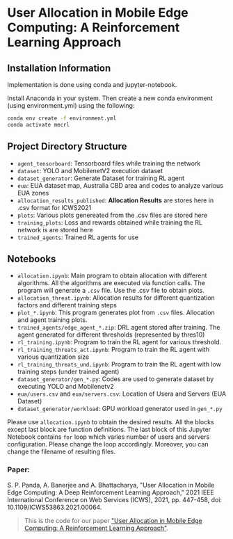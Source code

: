 # User Allocation in Mobile Edge Computing: A Reinforcement Learning Approach

## Installation Information

Implementation is done using conda and jupyter-notebook. 

Install Anaconda in your system. Then create a new conda environment (using environment.yml) using the following:

```bash
conda env create -f environment.yml
conda activate mecrl
```

## Project Directory Structure

- `agent_tensorboard`: Tensorboard files while training the network
- `dataset`: YOLO and MobilenetV2 execution dataset
- `dataset_generator`: Generate Dataset for training RL agent
- `eua`: EUA dataset map, Australia CBD area and codes to analyze various EUA zones
- `allocation_results_published`: **Allocation Results** are stores here in .csv format for ICWS2021
- `plots`: Various plots genereated from the .csv files are stored here
- `training_plots`: Loss and rewards obtained while training the RL network is are stored here
- `trained_agents`: Trained RL agents for use

## Notebooks

- `allocation.ipynb`: Main program to obtain allocation with different algorithms. All the algorithms are executed via function calls. The program will generate a `.csv` file. Use the .csv file to obtain plots.
- `allocation_threat.ipynb`: Allocation results for different quantization factors and different training steps
- `plot_*.ipynb`: This program generates plot from `.csv` files. Allocation and agent training plots.
- `trained_agents/edge_agent_*.zip`: DRL agent stored after training. The agent generated for different thresholds (represented by thres10)
- `rl_training.ipynb`: Program to train the RL agent for various threshold.
- `rl_training_threats_act.ipynb`: Program to train the RL agent with various quantization size
- `rl_training_threats_und.ipynb`: Program to train the RL agent with low training steps (under trained agent)
- `dataset_generator/gen_*.py`: Codes are used to generate dataset by executing YOLO and Mobilenetv2
- `eua/users.csv` and `eua/servers.csv`: Location of Usera and Servers (EUA Dataset)
- `dataset_generator/workload`: GPU workload generator used in `gen_*.py`


Please use `allocation.ipynb` to obtain the desired results. All the blocks except last block are function definitions. The last block of this Jupyter Notebook contains `for` loop which varies number of users and servers configuration. Please change the loop accordingly. Moreover, you can change the filename of resulting files.


### Paper:
S. P. Panda, A. Banerjee and A. Bhattacharya, "User Allocation in Mobile Edge Computing: A Deep Reinforcement Learning Approach," 2021 IEEE International Conference on Web Services (ICWS), 2021, pp. 447-458, doi: 10.1109/ICWS53863.2021.00064.

> This is the code for our paper ["User Allocation in Mobile Edge Computing: A Reinforcement Learning Approach"](https://ieeexplore.ieee.org/document/9590334).
